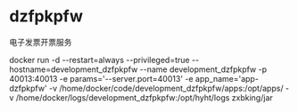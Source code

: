 # dzfpkpfw
电子发票开票服务



docker run -d --restart=always  --privileged=true  --hostname=development_dzfpkpfw --name development_dzfpkpfw   -p 40013:40013  -e params='--server.port=40013' -e app_name='app-dzfpkpfw' -v /home/docker/code/development_dzfpkpfw/apps:/opt/apps/ -v /home/docker/logs/development_dzfpkpfw:/opt/hyht/logs  zxbking/jar